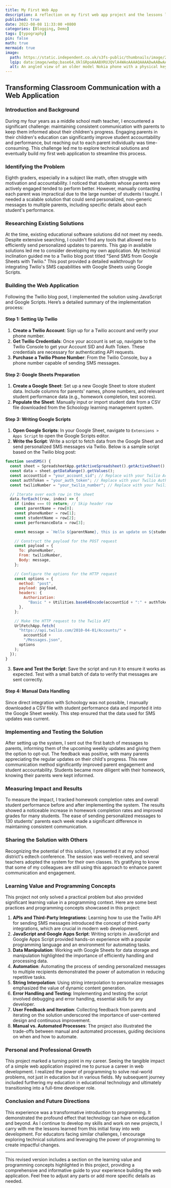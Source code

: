 ```yaml
---
title: My First Web App
description: A reflection on my first web app project and the lessons learned.
published: true
date: 2022-08-08 11:33:00 +0800
categories: [Blogging, Demo]
tags: [typography]
pin: false
math: true
mermaid: true
image:
  path: https://static.independent.co.uk/s3fs-public/thumbnails/image/2016/11/27/16/nelly.jpg?quality=75&width=1200&auto=webp
  lqip: data:image/webp;base64,UklGRpoAAABXRUJQVlA4WAoAAAAQAAAADwAABwAAQUxQSDIAAAARL0AmbZurmr57yyIiqE8oiG0bejIYEQTgqiDA9vqnsUSI6H+oAERp2HZ65qP/VIAWAFZQOCBCAAAA8AEAnQEqEAAIAAVAfCWkAALp8sF8rgRgAP7o9FDvMCkMde9PK7euH5M1m6VWoDXf2FkP3BqV0ZYbO6NA/VFIAAAA
  alt: An angled view of an older model Nokia phone with a physical keyboard, displaying a spreadsheet application on its screen. The spreadsheet contains text in the first row that reads 'WHERE YOU AT' in column A and 'HOLLA WHEN YOU GET THIS' in column B, indicating a playful or informal message.
---
```


## Transforming Classroom Communication with a Web Application

### Introduction and Background

During my four years as a middle school math teacher, I encountered a significant challenge: maintaining consistent communication with parents to keep them informed about their children's progress. Engaging parents in their children's education can significantly improve student accountability and performance, but reaching out to each parent individually was time-consuming. This challenge led me to explore technical solutions and eventually build my first web application to streamline this process.

### Identifying the Problem

Eighth graders, especially in a subject like math, often struggle with motivation and accountability. I noticed that students whose parents were actively engaged tended to perform better. However, manually contacting each parent was impractical due to the large number of students I taught. I needed a scalable solution that could send personalized, non-generic messages to multiple parents, including specific details about each student's performance.

### Researching Existing Solutions

At the time, existing educational software solutions did not meet my needs. Despite extensive searching, I couldn't find any tools that allowed me to efficiently send personalized updates to parents. This gap in available solutions led me to consider developing my own application. My technical inclination guided me to a Twilio blog post titled "Send SMS from Google Sheets with Twilio." This post provided a detailed walkthrough for integrating Twilio's SMS capabilities with Google Sheets using Google Scripts.

### Building the Web Application

Following the Twilio blog post, I implemented the solution using JavaScript and Google Scripts. Here’s a detailed summary of the implementation process:

#### Step 1: Setting Up Twilio

1. **Create a Twilio Account**: Sign up for a Twilio account and verify your phone number.
2. **Get Twilio Credentials**: Once your account is set up, navigate to the Twilio Console to get your Account SID and Auth Token. These credentials are necessary for authenticating API requests.
3. **Purchase a Twilio Phone Number**: From the Twilio Console, buy a phone number capable of sending SMS messages.

#### Step 2: Google Sheets Preparation

1. **Create a Google Sheet**: Set up a new Google Sheet to store student data. Include columns for parents' names, phone numbers, and relevant student performance data (e.g., homework completion, test scores).
2. **Populate the Sheet**: Manually input or import student data from a CSV file downloaded from the Schoology learning management system.

#### Step 3: Writing Google Scripts

1. **Open Google Scripts**: In your Google Sheet, navigate to `Extensions > Apps Script` to open the Google Scripts editor.
2. **Write the Script**: Write a script to fetch data from the Google Sheet and send personalized SMS messages via Twilio. Below is a sample script based on the Twilio blog post:

```javascript
function sendSMS() {
  const sheet = SpreadsheetApp.getActiveSpreadsheet().getActiveSheet();
  const data = sheet.getDataRange().getValues();
  const accountSid = "your_account_sid"; // Replace with your Twilio Account SID
  const authToken = "your_auth_token"; // Replace with your Twilio Auth Token
  const twilioNumber = "your_twilio_number"; // Replace with your Twilio Phone Number

  // Iterate over each row in the sheet
  data.forEach((row, index) => {
    if (index === 0) return; // Skip header row
    const parentName = row[0];
    const phoneNumber = row[1];
    const studentName = row[2];
    const performanceData = row[3];

    const message = `Hello ${parentName}, this is an update on ${studentName}'s performance: ${performanceData}.`;

    // Construct the payload for the POST request
    const payload = {
      To: phoneNumber,
      From: twilioNumber,
      Body: message,
    };

    // Configure the options for the HTTP request
    const options = {
      method: "post",
      payload: payload,
      headers: {
        Authorization:
          "Basic " + Utilities.base64Encode(accountSid + ":" + authToken),
      },
    };

    // Make the HTTP request to the Twilio API
    UrlFetchApp.fetch(
      "https://api.twilio.com/2010-04-01/Accounts/" +
        accountSid +
        "/Messages.json",
      options
    );
  });
}
```

3. **Save and Test the Script**: Save the script and run it to ensure it works as expected. Test with a small batch of data to verify that messages are sent correctly.

#### Step 4: Manual Data Handling

Since direct integration with Schoology was not possible, I manually downloaded a CSV file with student performance data and imported it into the Google Sheet weekly. This step ensured that the data used for SMS updates was current.

### Implementing and Testing the Solution

After setting up the system, I sent out the first batch of messages to parents, informing them of the upcoming weekly updates and giving them the option to opt-out. The feedback was positive, with many parents appreciating the regular updates on their child's progress. This new communication method significantly improved parent engagement and student accountability. Students became more diligent with their homework, knowing their parents were kept informed.

### Measuring Impact and Results

To measure the impact, I tracked homework completion rates and overall student performance before and after implementing the system. The results showed a noticeable increase in homework completion rates and improved grades for many students. The ease of sending personalized messages to 130 students' parents each week made a significant difference in maintaining consistent communication.

### Sharing the Solution with Others

Recognizing the potential of this solution, I presented it at my school district's edtech conference. The session was well-received, and several teachers adopted the system for their own classes. It’s gratifying to know that some of my colleagues are still using this approach to enhance parent communication and engagement.

### Learning Value and Programming Concepts

This project not only solved a practical problem but also provided significant learning value in a programming context. Here are some best practices and programming concepts showcased in this project:

1. **APIs and Third-Party Integrations**: Learning how to use the Twilio API for sending SMS messages introduced the concept of third-party integrations, which are crucial in modern web development.
2. **JavaScript and Google Apps Script**: Writing scripts in JavaScript and Google Apps Script provided hands-on experience with a popular programming language and an environment for automating tasks.
3. **Data Manipulation**: Working with Google Sheets for data storage and manipulation highlighted the importance of efficiently handling and processing data.
4. **Automation**: Automating the process of sending personalized messages to multiple recipients demonstrated the power of automation in reducing repetitive tasks.
5. **String Interpolation**: Using string interpolation to personalize messages emphasized the value of dynamic content generation.
6. **Error Handling and Testing**: Implementing and testing the script involved debugging and error handling, essential skills for any developer.
7. **User Feedback and Iteration**: Collecting feedback from parents and iterating on the solution underscored the importance of user-centered design and continuous improvement.
8. **Manual vs. Automated Processes**: The project also illustrated the trade-offs between manual and automated processes, guiding decisions on when and how to automate.

### Personal and Professional Growth

This project marked a turning point in my career. Seeing the tangible impact of a simple web application inspired me to pursue a career in web development. I realized the power of programming to solve real-world problems, not just in education but in various fields. My subsequent journey included furthering my education in educational technology and ultimately transitioning into a full-time developer role.

### Conclusion and Future Directions

This experience was a transformative introduction to programming. It demonstrated the profound effect that technology can have on education and beyond. As I continue to develop my skills and work on new projects, I carry with me the lessons learned from this initial foray into web development. For educators facing similar challenges, I encourage exploring technical solutions and leveraging the power of programming to create impactful changes.

---

This revised version includes a section on the learning value and programming concepts highlighted in this project, providing a comprehensive and informative guide to your experience building the web application. Feel free to adjust any parts or add more specific details as needed.
